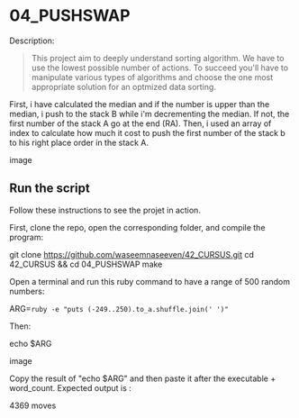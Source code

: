 # 04_PUSHSWAP

Description:
> This project aim to deeply understand sorting algorithm. We have to use the lowest possible number of actions. To succeed you'll have to manipulate various types of algorithms and choose the one most appropriate solution for an optmized data sorting.

First, i have calculated the median and if the number is upper than the median, i push to the stack B while i'm decrementing the median. If not, the first number of the stack A go at the end (RA).
Then, i used an array of index to calculate how much it cost to push the first number of the stack b to his right place order in the stack A.

image

## Run the script

Follow these instructions to see the projet in action.

First, clone the repo, open the corresponding folder, and compile the program:

git clone https://github.com/waseemnaseeven/42_CURSUS.git
cd 42_CURSUS && cd 04_PUSHSWAP
make

Open a terminal and run this ruby command to have a range of 500 random numbers:

ARG=`ruby -e "puts (-249..250).to_a.shuffle.join(' ')"`

Then:

echo $ARG

image

Copy the result of "echo $ARG" and then paste it after the executable + word_count. Expected output is :

4369 moves


